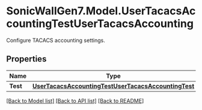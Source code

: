 # SonicWallGen7.Model.UserTacacsAccountingTestUserTacacsAccounting
Configure TACACS accounting settings.

## Properties

Name | Type | Description | Notes
------------ | ------------- | ------------- | -------------
**Test** | [**UserTacacsAccountingTestUserTacacsAccountingTest**](UserTacacsAccountingTestUserTacacsAccountingTest.md) |  | [optional] 

[[Back to Model list]](../README.md#documentation-for-models) [[Back to API list]](../README.md#documentation-for-api-endpoints) [[Back to README]](../README.md)

